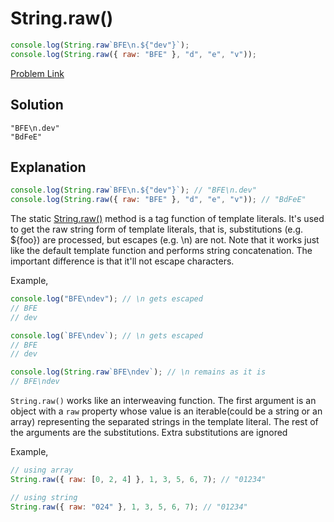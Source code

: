 # String.raw()

```js
console.log(String.raw`BFE\n.${"dev"}`);
console.log(String.raw({ raw: "BFE" }, "d", "e", "v"));
```

[Problem Link](https://bigfrontend.dev/quiz/String-raw)

## Solution

```
"BFE\n.dev"
"BdFeE"
```

## Explanation

```js
console.log(String.raw`BFE\n.${"dev"}`); // "BFE\n.dev"
console.log(String.raw({ raw: "BFE" }, "d", "e", "v")); // "BdFeE"
```

The static [String.raw()](https://developer.mozilla.org/en-US/docs/Web/JavaScript/Reference/Global_Objects/String/raw#description) method is a tag function of template literals. It's used to get the raw string form of template literals, that is, substitutions (e.g. ${foo}) are processed, but escapes (e.g. \n) are not. Note that it works just like the default template function and performs string concatenation. The important difference is that it'll not escape characters.

Example,

```js
console.log("BFE\ndev"); // \n gets escaped
// BFE
// dev

console.log(`BFE\ndev`); // \n gets escaped
// BFE
// dev

console.log(String.raw`BFE\ndev`); // \n remains as it is
// BFE\ndev
```

`String.raw()` works like an interweaving function. The first argument is an object with a `raw` property whose value is an iterable(could be a string or an array) representing the separated strings in the template literal. The rest of the arguments are the substitutions. Extra substitutions are ignored

Example,

```js
// using array
String.raw({ raw: [0, 2, 4] }, 1, 3, 5, 6, 7); // "01234"

// using string
String.raw({ raw: "024" }, 1, 3, 5, 6, 7); // "01234"
```
